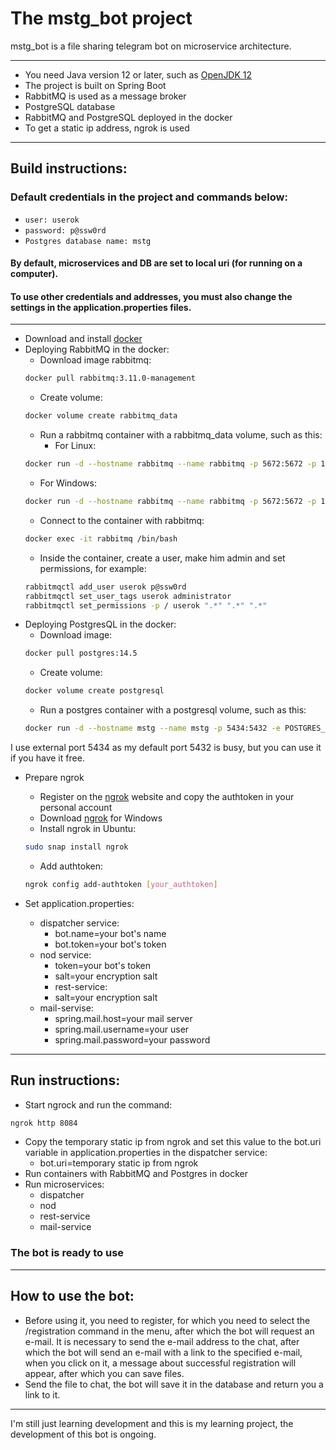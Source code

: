 # The mstg_bot project

mstg_bot is a file sharing telegram bot on microservice architecture.

---------------------------------------------------------------------------------------------------------------
- You need Java version 12 or later, such as [OpenJDK 12](https://jdk.java.net/12/)
- The project is built on Spring Boot
- RabbitMQ is used as a message broker
- PostgreSQL database
- RabbitMQ and PostgreSQL deployed in the docker
- To get a static ip address, ngrok is used
---------------------------------------------------------------------------------------------------------------
## Build instructions:

### Default credentials in the project and commands below:
- `user: userok`
- `password: p@ssw0rd`
- `Postgres database name: mstg`

#### By default, microservices and DB are set to local uri (for running on a computer). 
#### To use other credentials and addresses, you must also change the settings in the application.properties files.
---------------------------------------------------------------------------------------------------------------
- Download and install [docker](https://www.docker.com)
- Deploying RabbitMQ in the docker:
  - Download image rabbitmq: 
  ```bash
  docker pull rabbitmq:3.11.0-management
  ```
  - Create volume: 
  ```bash
  docker volume create rabbitmq_data
  ```
  - Run a rabbitmq container with a rabbitmq_data volume, such as this:
    - For Linux:
  ```bash 
  docker run -d --hostname rabbitmq --name rabbitmq -p 5672:5672 -p 15672:15672 -v rabbitmq_data:/var/lib/rabbitmq --restart=unless-stopped rabbitmq:3.11.0-management
  ```
    - For Windows:
  ```bash
  docker run -d --hostname rabbitmq --name rabbitmq -p 5672:5672 -p 15672:15672 -v rabbitmq_data:/var/lib/docker/volumes/rabbitmq_data/_data --restart=unless-stopped rabbitmq:3.11.0-management
  ```
  - Connect to the container with rabbitmq:
  ```bash 
  docker exec -it rabbitmq /bin/bash
  ```
  - Inside the container, create a user, make him admin and set permissions, for example:
  ```bash 
  rabbitmqctl add_user userok p@ssw0rd
  rabbitmqctl set_user_tags userok administrator
  rabbitmqctl set_permissions -p / userok ".*" ".*" ".*"
  ```
- Deploying PostgresQL in the docker:
  - Download image:
  ```bash 
  docker pull postgres:14.5
  ```
  - Create volume: 
  ```bash 
  docker volume create postgresql
  ```
  - Run a postgres container with a postgresql volume, such as this:
  ```bash 
  docker run -d --hostname mstg --name mstg -p 5434:5432 -e POSTGRES_USER=userok -e POSTGRES_PASSWORD=p@ssw0rd -e POSTGRES_DB=mstg -v /data:/var/lib/docker/volumes/postgresql/_data --restart=unless-stopped postgres:14.5
  ```
I use external port 5434 as my default port 5432 is busy, but you can use it if you have it free.

- Prepare ngrok
  - Register on the [ngrok](https://ngrok.com) website and copy the authtoken in your personal account
  - Download [ngrok](https://ngrok.com/download) for Windows
  - Install ngrok in Ubuntu:
  ```bash 
  sudo snap install ngrok
  ```
  - Add authtoken:
  ```bash 
  ngrok config add-authtoken [your_authtoken]
  ```

- Set application.properties:
  - dispatcher service:
    - bot.name=your bot's name 
    - bot.token=your bot's token 
  - nod service:
    - token=your bot's token
    - salt=your encryption salt
    - rest-service:
    - salt=your encryption salt
  - mail-servise:
    - spring.mail.host=your mail server
    - spring.mail.username=your user
    - spring.mail.password=your password
---------------------------------------------------------------------------------------------------------------
## Run instructions:

- Start ngrock and run the command:
```bash 
ngrok http 8084
```
- Copy the temporary static ip from ngrok and set this value to the bot.uri variable in application.properties in the dispatcher service:
  - bot.uri=temporary static ip from ngrok
- Run containers with RabbitMQ and Postgres in docker
- Run microservices:
  - dispatcher
  - nod
  - rest-service
  - mail-service
  
### The bot is ready to use

---------------------------------------------------------------------------------------------------------------
## How to use the bot:

- Before using it, you need to register, for which you need to select the /registration command in the menu, after which the bot will request an e-mail. It is necessary to send the e-mail address to the chat, after which the bot will send an e-mail with a link to the specified e-mail, when you click on it, a message about successful registration will appear, after which you can save files.
- Send the file to chat, the bot will save it in the database and return you a link to it.
---------------------------------------------------------------------------------------------------------------
I'm still just learning development and this is my learning project, the development of this bot is ongoing.